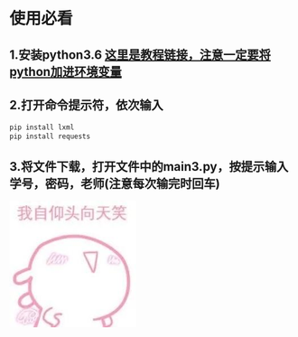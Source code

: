 ﻿# 使用必看
## 1.安装python3.6 [这里是教程链接，注意一定要将python加进环境变量](https://jingyan.baidu.com/article/e9fb46e1502c5a7520f76640.html)
## 2.打开命令提示符，依次输入  
```
pip install lxml  
pip install requests  

```  

## 3.将文件下载，打开文件中的main3.py，按提示输入学号，密码，老师(注意每次输完时回车)  

![同行求关注](https://github.com/2239559319/python/blob/master/src/image/image1.jpg)